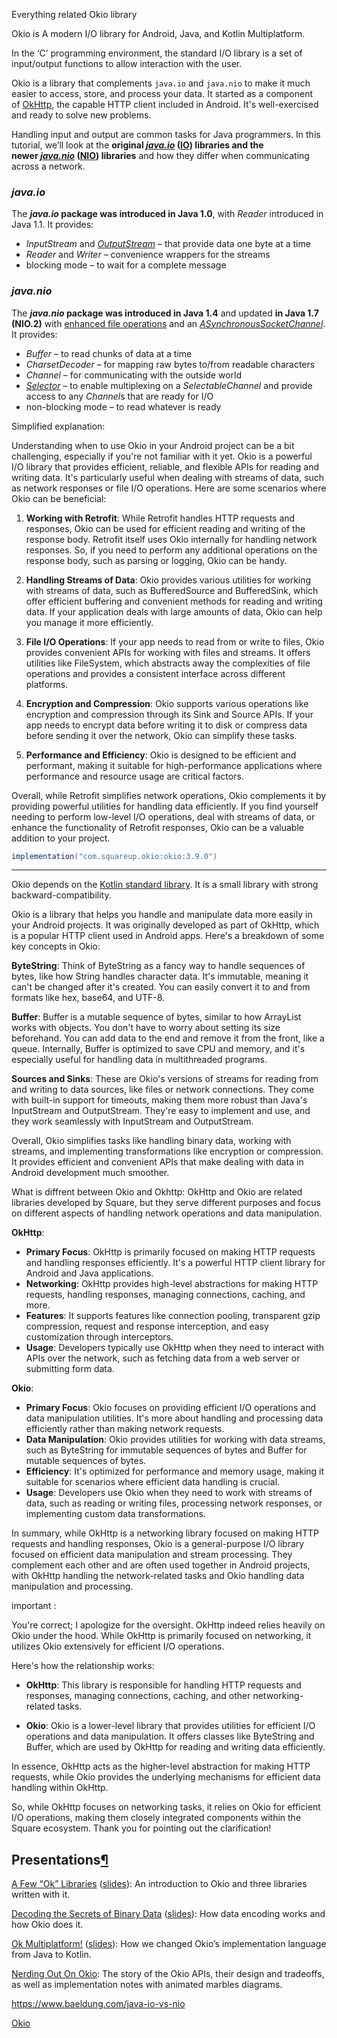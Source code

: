 Everything related Okio library 

Okio is  A modern I/O library for Android, Java, and Kotlin Multiplatform.

In the ‘C’ programming environment, the standard I/O library is a set of input/output functions to allow interaction with the user.

Okio is a library that complements `java.io` and `java.nio` to make it much easier to access, store, and process your data. It started as a component of [OkHttp](https://github.com/square/okhttp), the capable HTTP client included in Android. It's well-exercised and ready to solve new problems.

Handling input and output are common tasks for Java programmers. In this tutorial, we’ll look at the **original [*java.io*](https://docs.oracle.com/en/java/javase/21/docs/api/java.base/java/io/package-summary.html) ([IO](https://www.baeldung.com/java-io)) libraries and the newer [*java.nio*](https://docs.oracle.com/en/java/javase/21/docs/api/java.base/java/nio/package-summary.html) ([NIO](https://www.baeldung.com/tag/java-nio/)) libraries** and how they differ when communicating across a network.

### *java.io*

The ***java.io* package was introduced in Java 1.0**, with *Reader* introduced in Java 1.1. It provides:

- *InputStream* and [*OutputStream*](https://www.baeldung.com/java-outputstream) – that provide data one byte at a time
- *Reader* and *Writer* – convenience wrappers for the streams
- blocking mode – to wait for a complete message

### *java.nio*

The ***java.nio* package was introduced in Java 1.4** and updated **in Java 1.7 (NIO.2)** with [enhanced file operations](https://www.baeldung.com/java-nio-2-file-api) and an *[ASynchronousSocketChannel](https://www.baeldung.com/java-nio2-async-socket-channel)*. It provides:

- *Buffer* *–* to read chunks of data at a time
- *CharsetDecoder* – for mapping raw bytes to/from readable characters
- *Channel* – for communicating with the outside world
- *[Selector](https://www.baeldung.com/java-nio-selector)* – to enable multiplexing on a *SelectableChannel* and provide access to any *Channel*s that are ready for I/O
- non-blocking mode – to read whatever is ready

Simplified explanation:

Understanding when to use Okio in your Android project can be a bit challenging, especially if you're not familiar with it yet. Okio is a powerful I/O library that provides efficient, reliable, and flexible APIs for reading and writing data. It's particularly useful when dealing with streams of data, such as network responses or file I/O operations. Here are some scenarios where Okio can be beneficial:

1. **Working with Retrofit**: While Retrofit handles HTTP requests and responses, Okio can be used for efficient reading and writing of the response body. Retrofit itself uses Okio internally for handling network responses. So, if you need to perform any additional operations on the response body, such as parsing or logging, Okio can be handy.

2. **Handling Streams of Data**: Okio provides various utilities for working with streams of data, such as BufferedSource and BufferedSink, which offer efficient buffering and convenient methods for reading and writing data. If your application deals with large amounts of data, Okio can help you manage it more efficiently.

3. **File I/O Operations**: If your app needs to read from or write to files, Okio provides convenient APIs for working with files and streams. It offers utilities like FileSystem, which abstracts away the complexities of file operations and provides a consistent interface across different platforms.

4. **Encryption and Compression**: Okio supports various operations like encryption and compression through its Sink and Source APIs. If your app needs to encrypt data before writing it to disk or compress data before sending it over the network, Okio can simplify these tasks.

5. **Performance and Efficiency**: Okio is designed to be efficient and performant, making it suitable for high-performance applications where performance and resource usage are critical factors.

Overall, while Retrofit simplifies network operations, Okio complements it by providing powerful utilities for handling data efficiently. If you find yourself needing to perform low-level I/O operations, deal with streams of data, or enhance the functionality of Retrofit responses, Okio can be a valuable addition to your project.

```groovy
implementation("com.squareup.okio:okio:3.9.0")
```

---

Okio depends on the [Kotlin standard library](https://kotlinlang.org/). It is a small library with strong backward-compatibility.

Okio is a library that helps you handle and manipulate data more easily in your Android projects. It was originally developed as part of OkHttp, which is a popular HTTP client used in Android apps. Here's a breakdown of some key concepts in Okio:

**ByteString**: Think of ByteString as a fancy way to handle sequences of bytes, like how String handles character data. It's immutable, meaning it can't be changed after it's created. You can easily convert it to and from formats like hex, base64, and UTF-8.

**Buffer**: Buffer is a mutable sequence of bytes, similar to how ArrayList works with objects. You don't have to worry about setting its size beforehand. You can add data to the end and remove it from the front, like a queue. Internally, Buffer is optimized to save CPU and memory, and it's especially useful for handling data in multithreaded programs.

**Sources and Sinks**: These are Okio's versions of streams for reading from and writing to data sources, like files or network connections. They come with built-in support for timeouts, making them more robust than Java's InputStream and OutputStream. They're easy to implement and use, and they work seamlessly with InputStream and OutputStream.

Overall, Okio simplifies tasks like handling binary data, working with streams, and implementing transformations like encryption or compression. It provides efficient and convenient APIs that make dealing with data in Android development much smoother.





What is diffrent between Okio and Okhttp:
OkHttp and Okio are related libraries developed by Square, but they serve different purposes and focus on different aspects of handling network operations and data manipulation.

**OkHttp**:

- **Primary Focus**: OkHttp is primarily focused on making HTTP requests and handling responses efficiently. It's a powerful HTTP client library for Android and Java applications.
- **Networking**: OkHttp provides high-level abstractions for making HTTP requests, handling responses, managing connections, caching, and more.
- **Features**: It supports features like connection pooling, transparent gzip compression, request and response interception, and easy customization through interceptors.
- **Usage**: Developers typically use OkHttp when they need to interact with APIs over the network, such as fetching data from a web server or submitting form data.

**Okio**:

- **Primary Focus**: Okio focuses on providing efficient I/O operations and data manipulation utilities. It's more about handling and processing data efficiently rather than making network requests.
- **Data Manipulation**: Okio provides utilities for working with data streams, such as ByteString for immutable sequences of bytes and Buffer for mutable sequences of bytes.
- **Efficiency**: It's optimized for performance and memory usage, making it suitable for scenarios where efficient data handling is crucial.
- **Usage**: Developers use Okio when they need to work with streams of data, such as reading or writing files, processing network responses, or implementing custom data transformations.

In summary, while OkHttp is a networking library focused on making HTTP requests and handling responses, Okio is a general-purpose I/O library focused on efficient data manipulation and stream processing. They complement each other and are often used together in Android projects, with OkHttp handling the network-related tasks and Okio handling data manipulation and processing.



important :

You're correct; I apologize for the oversight. OkHttp indeed relies heavily on Okio under the hood. While OkHttp is primarily focused on networking, it utilizes Okio extensively for efficient I/O operations.

Here's how the relationship works:

- **OkHttp**: This library is responsible for handling HTTP requests and responses, managing connections, caching, and other networking-related tasks.

- **Okio**: Okio is a lower-level library that provides utilities for efficient I/O operations and data manipulation. It offers classes like ByteString and Buffer, which are used by OkHttp for reading and writing data efficiently.

In essence, OkHttp acts as the higher-level abstraction for making HTTP requests, while Okio provides the underlying mechanisms for efficient data handling within OkHttp.

So, while OkHttp focuses on networking tasks, it relies on Okio for efficient I/O operations, making them closely integrated components within the Square ecosystem. Thank you for pointing out the clarification!











## Presentations[¶](https://square.github.io/okio/#presentations "Permanent link")

[A Few “Ok” Libraries](https://www.youtube.com/watch?v=WvyScM_S88c) ([slides](https://speakerdeck.com/jakewharton/a-few-ok-libraries-droidcon-mtl-2015)): An introduction to Okio and three libraries written with it.

[Decoding the Secrets of Binary Data](https://www.youtube.com/watch?v=T_p22jMZSrk) ([slides](https://speakerdeck.com/swankjesse/decoding-the-secrets-of-binary-data-droidcon-nyc-2016)): How data encoding works and how Okio does it.

[Ok Multiplatform!](https://www.youtube.com/watch?v=Q8B4eDirgk0) ([slides](https://speakerdeck.com/swankjesse/ok-multiplatform)): How we changed Okio’s implementation language from Java to Kotlin.

[Nerding Out On Okio](https://www.youtube.com/watch?v=Du7YXPAV1M8): The story of the Okio APIs, their design and tradeoffs, as well as implementation notes with animated marbles diagrams.

https://www.baeldung.com/java-io-vs-nio

[Okio](https://square.github.io/okio/)
